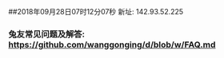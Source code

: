 ##2018年09月28日07时12分07秒 新址: 142.93.52.225
### 兔友常见问题及解答: https://github.com/wanggonging/d/blob/w/FAQ.md
